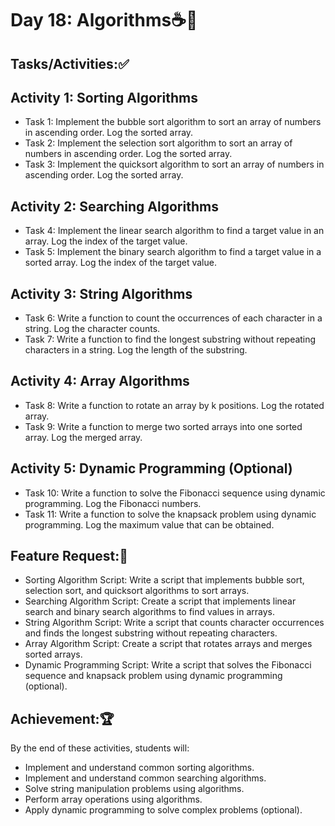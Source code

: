 # Day 18: Algorithms☕🚀
## Tasks/Activities:✅
## Activity 1: Sorting Algorithms

- Task 1: Implement the bubble sort algorithm to sort an array of numbers in ascending order. Log the sorted array.
- Task 2: Implement the selection sort algorithm to sort an array of numbers in ascending order. Log the sorted array.
- Task 3: Implement the quicksort algorithm to sort an array of numbers in ascending order. Log the sorted array.
## Activity 2: Searching Algorithms

- Task 4: Implement the linear search algorithm to find a target value in an array. Log the index of the target value.
- Task 5: Implement the binary search algorithm to find a target value in a sorted array. Log the index of the target value.
## Activity 3: String Algorithms

- Task 6: Write a function to count the occurrences of each character in a string. Log the character counts.
- Task 7: Write a function to find the longest substring without repeating characters in a string. Log the length of the substring.
## Activity 4: Array Algorithms

- Task 8: Write a function to rotate an array by k positions. Log the rotated array.
- Task 9: Write a function to merge two sorted arrays into one sorted array. Log the merged array.
## Activity 5: Dynamic Programming (Optional)

- Task 10: Write a function to solve the Fibonacci sequence using dynamic programming. Log the Fibonacci numbers.
- Task 11: Write a function to solve the knapsack problem using dynamic programming. Log the maximum value that can be obtained.
## Feature Request:📲
- Sorting Algorithm Script: Write a script that implements bubble sort, selection sort, and quicksort algorithms to sort arrays.
- Searching Algorithm Script: Create a script that implements linear search and binary search algorithms to find values in arrays.
- String Algorithm Script: Write a script that counts character occurrences and finds the longest substring without repeating characters.
- Array Algorithm Script: Create a script that rotates arrays and merges sorted arrays.
- Dynamic Programming Script: Write a script that solves the Fibonacci sequence and knapsack problem using dynamic programming (optional).
## Achievement:🏆
By the end of these activities, students will:

- Implement and understand common sorting algorithms.
- Implement and understand common searching algorithms.
- Solve string manipulation problems using algorithms.
- Perform array operations using algorithms.
- Apply dynamic programming to solve complex problems (optional).
